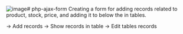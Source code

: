 ![image](https://github.com/singh-abhinay/php-ajax-form/assets/45326372/8d2c55f6-6182-46c8-a835-0caa94c9e951)# php-ajax-form
Creating a form for adding records related to product, stock, price, and adding it to below the in tables.

-> Add records
-> Show records in table
-> Edit tables records
